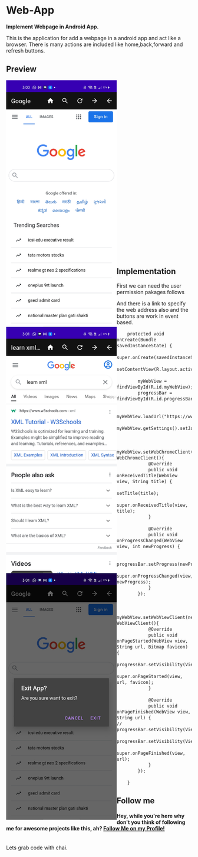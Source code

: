 # Web-App

**Implement Webpage in Android App.** 





This is the application for add a webpage in a android app and act like a browser. There is many actions are included like home,back,forward and refresh buttons.
<br>

## Preview
<img src="/Screenshot/1.jpg" width="300"  align="left">
<img src="/Screenshot/2.jpg" width="300" align="left">
<img src="/Screenshot/3.jpg" width="300" align="left">
<br><br><br><br><br><br><br><br><br><br><br><br><br><br><br><br><br><br><br><br><br><br><br><br><br><br><br><br>


## Implementation

First we can need the user permission pakages follows
    <uses-permission android:name="android.permission.INTERNET"/>
    <uses-permission android:name="android.permission.ACCESS_NETWORK_STATE"/>

And there is a link to specify the web address also and the buttons are work in event based.

```@Override
    protected void onCreate(Bundle savedInstanceState) {
        super.onCreate(savedInstanceState);
        setContentView(R.layout.activity_main);

        myWebView = findViewById(R.id.myWebView);
        progressBar = findViewById(R.id.progressBar);

        myWebView.loadUrl("https://www.google.com");
        myWebView.getSettings().setJavaScriptEnabled(true);


        myWebView.setWebChromeClient(new WebChromeClient(){
            @Override
            public void onReceivedTitle(WebView view, String title) {
                setTitle(title);
                super.onReceivedTitle(view, title);
            }

            @Override
            public void onProgressChanged(WebView view, int newProgress) {

                progressBar.setProgress(newProgress);
                super.onProgressChanged(view, newProgress);
            }
        });


        myWebView.setWebViewClient(new WebViewClient(){
            @Override
            public void onPageStarted(WebView view, String url, Bitmap favicon) {
                progressBar.setVisibility(View.VISIBLE);
                super.onPageStarted(view, url, favicon);
            }

            @Override
            public void onPageFinished(WebView view, String url) {
//                progressBar.setVisibility(View.INVISIBLE);
                progressBar.setVisibility(View.GONE);
                super.onPageFinished(view, url);
            }
        });

    }
```


## Follow me
<h4>Hey, while you're here why don't you think of following me for awesome projects like this, ah? <a href="https://github.com/ankit-p-chandran">Follow Me on my Profile!</a></h4>

<br>
Lets grab code with chai.


